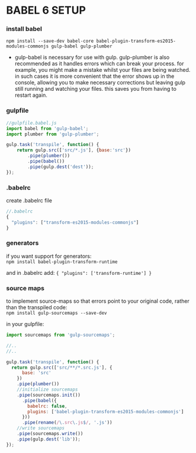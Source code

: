 # BABEL 6 SETUP #

### install babel ###
`npm install --save-dev babel-core babel-plugin-transform-es2015-modules-commonjs gulp-babel gulp-plumber`  
- gulp-babel is necessary for use with gulp. gulp-plumber is also recommended as it handles errors which can break your process. for example, you might make a mistake whilst your files are being watched. in such cases it is more convenient that the error shows up in the console, allowing you to make necessary corrections but leaving gulp still running and watching your files. this saves you from having to restart again.

### gulpfile ###
```javascript
//gulpfile.babel.js
import babel from 'gulp-babel';
import plumber from 'gulp-plumber';

gulp.task('transpile', function() {
	return gulp.src(['src/*.js'], {base:'src'})
		.pipe(plumber())
		.pipe(babel())
		.pipe(gulp.dest('dest'));
});
```

### .babelrc ###  
create .babelrc file
```javascript
//.babelrc
{
  "plugins": ["transform-es2015-modules-commonjs"]
}
```

### generators ###
if you want support for generators:  
`npm install babel-plugin-transform-runtime`

and in .babelrc add:
`
{
  "plugins": ['transform-runtime']
}
`
### source maps ###
to implement source-maps so that errors point to your original code, rather than the transpiled code:  
`npm install gulp-sourcemaps --save-dev`  

in your gulpfile:  
```js
import sourcemaps from 'gulp-sourcemaps';

//..
//..

gulp.task('transpile', function() {
  return gulp.src(['src/**/*.src.js'], {
      base: 'src'
    })
    .pipe(plumber())
    //initialize sourcemaps
    .pipe(sourcemaps.init())
      .pipe(babel({
        babelrc: false,
        plugins: ['babel-plugin-transform-es2015-modules-commonjs']
      }))
      .pipe(rename(/\.src\.js$/, '.js'))
    //write sourcemaps
    .pipe(sourcemaps.write())
    .pipe(gulp.dest('lib'));
});
```